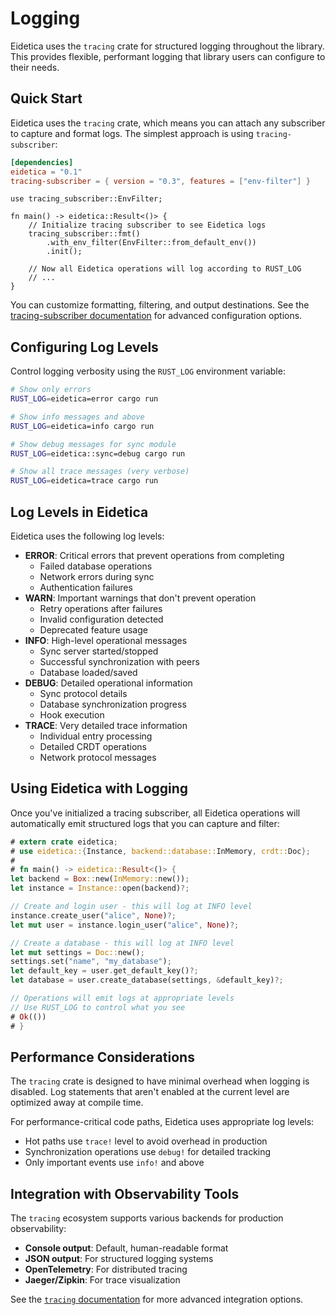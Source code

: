 # Logging

Eidetica uses the `tracing` crate for structured logging throughout the library. This provides flexible, performant logging that library users can configure to their needs.

## Quick Start

Eidetica uses the `tracing` crate, which means you can attach any subscriber to capture and format logs. The simplest approach is using `tracing-subscriber`:

```toml
[dependencies]
eidetica = "0.1"
tracing-subscriber = { version = "0.3", features = ["env-filter"] }
```

```rust,ignore
use tracing_subscriber::EnvFilter;

fn main() -> eidetica::Result<()> {
    // Initialize tracing subscriber to see Eidetica logs
    tracing_subscriber::fmt()
        .with_env_filter(EnvFilter::from_default_env())
        .init();

    // Now all Eidetica operations will log according to RUST_LOG
    // ...
}
```

You can customize formatting, filtering, and output destinations. See the [tracing-subscriber documentation](https://docs.rs/tracing-subscriber) for advanced configuration options.

## Configuring Log Levels

Control logging verbosity using the `RUST_LOG` environment variable:

```bash
# Show only errors
RUST_LOG=eidetica=error cargo run

# Show info messages and above
RUST_LOG=eidetica=info cargo run

# Show debug messages for sync module
RUST_LOG=eidetica::sync=debug cargo run

# Show all trace messages (very verbose)
RUST_LOG=eidetica=trace cargo run
```

## Log Levels in Eidetica

Eidetica uses the following log levels:

- **ERROR**: Critical errors that prevent operations from completing
  - Failed database operations
  - Network errors during sync
  - Authentication failures
- **WARN**: Important warnings that don't prevent operation
  - Retry operations after failures
  - Invalid configuration detected
  - Deprecated feature usage
- **INFO**: High-level operational messages
  - Sync server started/stopped
  - Successful synchronization with peers
  - Database loaded/saved
- **DEBUG**: Detailed operational information
  - Sync protocol details
  - Database synchronization progress
  - Hook execution
- **TRACE**: Very detailed trace information
  - Individual entry processing
  - Detailed CRDT operations
  - Network protocol messages

## Using Eidetica with Logging

Once you've initialized a tracing subscriber, all Eidetica operations will automatically emit structured logs that you can capture and filter:

```rust
# extern crate eidetica;
# use eidetica::{Instance, backend::database::InMemory, crdt::Doc};
#
# fn main() -> eidetica::Result<()> {
let backend = Box::new(InMemory::new());
let instance = Instance::open(backend)?;

// Create and login user - this will log at INFO level
instance.create_user("alice", None)?;
let mut user = instance.login_user("alice", None)?;

// Create a database - this will log at INFO level
let mut settings = Doc::new();
settings.set("name", "my_database");
let default_key = user.get_default_key()?;
let database = user.create_database(settings, &default_key)?;

// Operations will emit logs at appropriate levels
// Use RUST_LOG to control what you see
# Ok(())
# }
```

## Performance Considerations

The `tracing` crate is designed to have minimal overhead when logging is disabled. Log statements that aren't enabled at the current level are optimized away at compile time.

For performance-critical code paths, Eidetica uses appropriate log levels:

- Hot paths use `trace!` level to avoid overhead in production
- Synchronization operations use `debug!` for detailed tracking
- Only important events use `info!` and above

## Integration with Observability Tools

The `tracing` ecosystem supports various backends for production observability:

- **Console output**: Default, human-readable format
- **JSON output**: For structured logging systems
- **OpenTelemetry**: For distributed tracing
- **Jaeger/Zipkin**: For trace visualization

See the [`tracing` documentation](https://docs.rs/tracing) for more advanced integration options.
